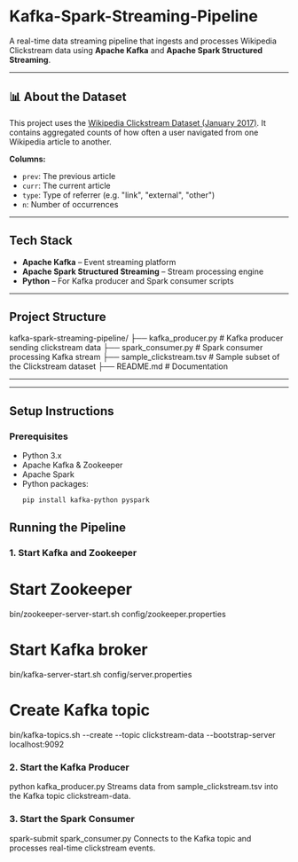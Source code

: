 # Kafka-Spark-Streaming-Pipeline

A real-time data streaming pipeline that ingests and processes Wikipedia Clickstream data using **Apache Kafka** and **Apache Spark Structured Streaming**.

---

## 📊 About the Dataset

This project uses the [Wikipedia Clickstream Dataset (January 2017)](https://dumps.wikimedia.org/other/clickstream/2017/2017-01/). It contains aggregated counts of how often a user navigated from one Wikipedia article to another.

**Columns:**
- `prev`: The previous article
- `curr`: The current article
- `type`: Type of referrer (e.g. "link", "external", "other")
- `n`: Number of occurrences


---

## Tech Stack

- **Apache Kafka** – Event streaming platform
- **Apache Spark Structured Streaming** – Stream processing engine
- **Python** – For Kafka producer and Spark consumer scripts

---

## Project Structure

kafka-spark-streaming-pipeline/
├── kafka_producer.py # Kafka producer sending clickstream data
├── spark_consumer.py # Spark consumer processing Kafka stream
├── sample_clickstream.tsv # Sample subset of the Clickstream dataset
├── README.md # Documentation

---


---

##  Setup Instructions

###  Prerequisites

- Python 3.x
- Apache Kafka & Zookeeper
- Apache Spark
- Python packages:
  ```bash
  pip install kafka-python pyspark

## Running the Pipeline
### 1. Start Kafka and Zookeeper

# Start Zookeeper
bin/zookeeper-server-start.sh config/zookeeper.properties

# Start Kafka broker
bin/kafka-server-start.sh config/server.properties

# Create Kafka topic
bin/kafka-topics.sh --create --topic clickstream-data --bootstrap-server localhost:9092


### 2. Start the Kafka Producer
python kafka_producer.py
Streams data from sample_clickstream.tsv into the Kafka topic clickstream-data.

### 3. Start the Spark Consumer
spark-submit spark_consumer.py
Connects to the Kafka topic and processes real-time clickstream events.


